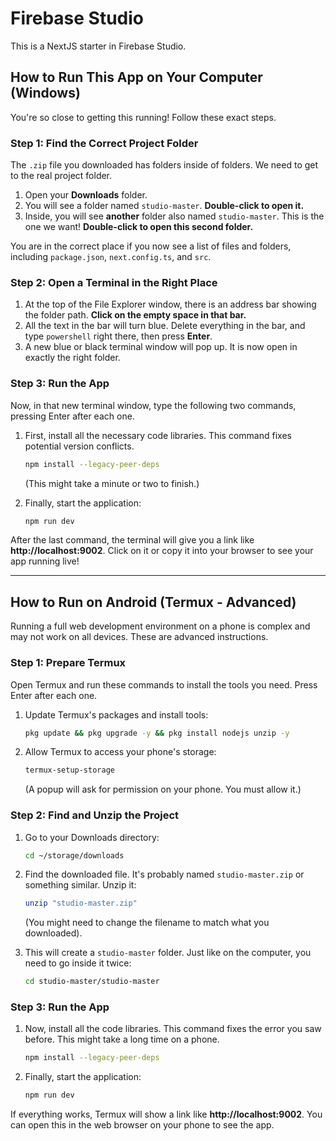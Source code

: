 # Firebase Studio

This is a NextJS starter in Firebase Studio.

## How to Run This App on Your Computer (Windows)

You're so close to getting this running! Follow these exact steps.

### Step 1: Find the Correct Project Folder

The `.zip` file you downloaded has folders inside of folders. We need to get to the real project folder.

1.  Open your **Downloads** folder.
2.  You will see a folder named `studio-master`. **Double-click to open it.**
3.  Inside, you will see **another** folder also named `studio-master`. This is the one we want! **Double-click to open this second folder.**

You are in the correct place if you now see a list of files and folders, including `package.json`, `next.config.ts`, and `src`.

### Step 2: Open a Terminal in the Right Place

1.  At the top of the File Explorer window, there is an address bar showing the folder path. **Click on the empty space in that bar.**
2.  All the text in the bar will turn blue. Delete everything in the bar, and type `powershell` right there, then press **Enter**.
3.  A new blue or black terminal window will pop up. It is now open in exactly the right folder.

### Step 3: Run the App

Now, in that new terminal window, type the following two commands, pressing Enter after each one.

1.  First, install all the necessary code libraries. This command fixes potential version conflicts.
    ```bash
    npm install --legacy-peer-deps
    ```
    (This might take a minute or two to finish.)

2.  Finally, start the application:
    ```bash
    npm run dev
    ```

After the last command, the terminal will give you a link like **http://localhost:9002**. Click on it or copy it into your browser to see your app running live!

---

## How to Run on Android (Termux - Advanced)

Running a full web development environment on a phone is complex and may not work on all devices. These are advanced instructions.

### Step 1: Prepare Termux

Open Termux and run these commands to install the tools you need. Press Enter after each one.

1.  Update Termux's packages and install tools:
    ```bash
    pkg update && pkg upgrade -y && pkg install nodejs unzip -y
    ```
2.  Allow Termux to access your phone's storage:
    ```bash
    termux-setup-storage
    ```
    (A popup will ask for permission on your phone. You must allow it.)

### Step 2: Find and Unzip the Project

1.  Go to your Downloads directory:
    ```bash
    cd ~/storage/downloads
    ```
2.  Find the downloaded file. It's probably named `studio-master.zip` or something similar. Unzip it:
    ```bash
    unzip "studio-master.zip"
    ```
    (You might need to change the filename to match what you downloaded).

3.  This will create a `studio-master` folder. Just like on the computer, you need to go inside it twice:
    ```bash
    cd studio-master/studio-master
    ```

### Step 3: Run the App

1.  Now, install all the code libraries. This command fixes the error you saw before. This might take a long time on a phone.
    ```bash
    npm install --legacy-peer-deps
    ```
2.  Finally, start the application:
    ```bash
    npm run dev
    ```

If everything works, Termux will show a link like **http://localhost:9002**. You can open this in the web browser on your phone to see the app.
